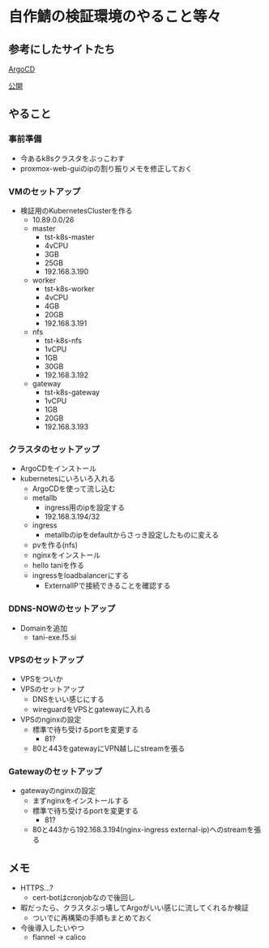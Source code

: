 # 自作鯖の検証環境のやること等々

## 参考にしたサイトたち

[ArgoCD](https://tech.drecom.co.jp/gitops-withargocd/)

[公開](https://blog.ebiiim.com/posts/homelab-kubernetes/)

## やること

### 事前準備

- 今あるk8sクラスタをぶっこわす
- proxmox-web-guiのipの割り振りメモを修正しておく

### VMのセットアップ

- 検証用のKubernetesClusterを作る
    - 10.89.0.0/26
    - master
        - tst-k8s-master
        - 4vCPU
        - 3GB
        - 25GB
        - 192.168.3.190
    - worker
        - tst-k8s-worker
        - 4vCPU
        - 4GB
        - 20GB
        - 192.168.3.191
    - nfs
        - tst-k8s-nfs
        - 1vCPU
        - 1GB
        - 30GB
        - 192.168.3.192
    - gateway
        - tst-k8s-gateway
        - 1vCPU
        - 1GB
        - 20GB
        - 192.168.3.193

### クラスタのセットアップ

- ArgoCDをインストール
- kubernetesにいろいろ入れる
    - ArgoCDを使って流し込む
    - metallb
        - ingress用のipを設定する
        - 192.168.3.194/32
    - ingress
        - metallbのipをdefaultからさっき設定したものに変える
    - pvを作る(nfs)
    - nginxをインストール
    - hello taniを作る
    - ingressをloadbalancerにする
        - ExternalIPで接続できることを確認する

### DDNS-NOWのセットアップ

- Domainを追加
    - tani-exe.f5.si

### VPSのセットアップ

- VPSをついか
- VPSのセットアップ
    - DNSをいい感じにする
    - wireguardをVPSとgatewayに入れる
- VPSのnginxの設定
    - 標準で待ち受けるportを変更する
        - 81?
    - 80と443をgatewayにVPN越しにstreamを張る        

### Gatewayのセットアップ

- gatewayのnginxの設定
    - まずnginxをインストールする
    - 標準で待ち受けるportを変更する
        - 81?
    - 80と443から192.168.3.194(nginx-ingress external-ip)へのstreamを張る

## メモ

- HTTPS…?
    - cert-botはcronjobなので後回し
- 暇だったら、クラスタぶっ壊してArgoがいい感じに流してくれるか検証
    - ついでに再構築の手順もまとめておく
- 今後導入したいやつ
    - flannel -> calico
